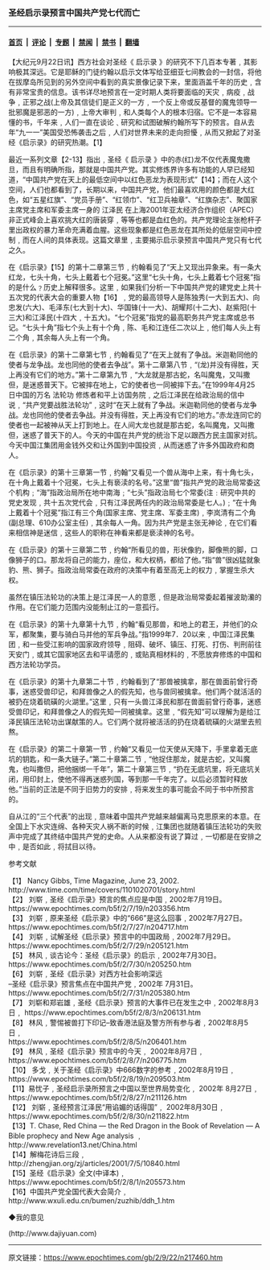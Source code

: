 ### 圣经启示录预言中国共产党七代而亡

---

#### [首页](../../../..?n217460) &nbsp;|&nbsp; [评论](../../../../../epoch-comment?n217460) &nbsp;|&nbsp; [专题](../../../../../epoch-special?n217460) &nbsp;|&nbsp; [禁闻](../../../../../epoch-news?n217460) &nbsp;|&nbsp; [禁书](../../../../../books?n217460) &nbsp;|&nbsp; [翻墙](https://github.com/gfw-breaker/nogfw/blob/master/README.md?n217460)


<div class="post_content" id="artbody" itemprop="articleBody">
 <!-- article content begin -->
 <p>
  【大纪元9月22日讯】西方社会对圣经《
  <ok href="https://www.epochtimes.com/gb/tag/%E5%90%AF%E7%A4%BA%E5%BD%95.html">
   启示录
  </ok>
  》的研究不下几百本专著﹐其影响极其深远。它是耶稣的门徒约翰以启示文体写给亚细亚七间教会的一封信，将他在拔摩岛所见到的另外空间中看到的真实景像记录下来，里面涵盖千年的历史﹐含有非常宝贵的信息。该书详尽地预言在一定时期人类将要面临的天灾﹐病疫﹐战争﹐正邪之战(上帝及其信徒们是正义的一方﹐一个反上帝或反基督的魔鬼领导一批邪魔是邪恶的一方)﹐上帝大审判﹐和人类每个人的根本归宿。它不是一本容易懂的书，千年来﹐人们一直在谈论﹑研究和试图破解约翰所写下的预言。自从去年“九一一”美国受恐怖袭击之后﹐人们对世界未来的走向担懮﹐从而又掀起了对圣经《启示录》的研究热潮。【1】
 </p>
 <p>
  最近一系列文章【2-13】指出﹐圣经《
  <ok href="https://www.epochtimes.com/gb/tag/%E5%90%AF%E7%A4%BA%E5%BD%95.html">
   启示录
  </ok>
  》中的赤(红)龙不仅代表魔鬼撒旦，而且有明确所指，那就是中国共产党。其实修炼界许多有功能的人早已经知道，“中国共产党在天上的最低空间中以红色恶龙为表现形式”【14】；而在人这个空间，人们也都看到了，长期以来，中国共产党，他们最喜欢用的颜色都是大红色，如“五星红旗”、“党员手册”、“红领巾”、“红卫兵袖章”、“红旗杂志”、聚国家主席党主席和军委主席一身的
  <ok href='\"nf801.htm\"'>
   江泽民
  </ok>
  在上海2001年亚太经济合作组织（APEC）非正式峰会上喜欢挑大红的唐装穿﹐等等也都是血红色的。共产党理论主张枪杆子里出政权的暴力革命充满着血腥。这些现象都是红色恶龙在其所处的低层空间中控制﹐而在人间的具体表现。这篇文章里﹐主要揭示启示录预言中国共产党只有七代之久。
 </p>
 <p>
  在《启示录》【15】的第十二章第三节﹐约翰看见了“天上又现出异象来。有一条大红龙，七头十角，七头上戴着七个冠冕。”这里“七头十角，七头上戴着七个冠冕”指的是什么﹖历史上解释很多。这里﹐如果我们分析一下中国共产党的建党史上共十五次党的代表大会的重要人物【16】﹐党的最高领导人是陈独秀(一大到五大)、向忠发(六大)、毛泽东(七大到十大)、华国锋(十一大)、胡耀邦(十二大)、赵紫阳(十三大)和江泽民(十四大﹐十五大)。“七个冠冕”指党的最高职务共产党主席或总书记。“七头十角”指七个头上有十个角﹐陈、毛和江连任二次以上﹐他们每人头上有二个角﹐其余每人头上有一个角。
 </p>
 <p>
  在《启示录》的第十二章第七节﹐约翰看见了“在天上就有了争战。米迦勒同他的使者与龙争战。龙也同他的使者去争战”。第十二章第八节﹐“(龙)并没有得胜，天上再没有它们的地方。”第十二章第九节﹐“大龙就是那古蛇，名叫魔鬼，又叫撒但，是迷惑普天下。它被摔在地上，它的使者也一同被摔下去。”在1999年4月25日中国的万名
  <ok href='\"http://falundafa.org\"'>
   法轮功
  </ok>
  修炼者和平上访国务院﹐之后江泽民在给政治局的信中说﹐“共产党要战胜法轮功”﹐这时“在天上就有了争战。米迦勒同他的使者与龙争战。龙也同他的使者去争战。并没有得胜，天上再没有它们的地方。”赤龙连同它的使者也一起被神从天上打到地上。在人间大龙也就是那古蛇，名叫魔鬼，又叫撒但，迷惑了普天下的人。今天的中国在共产党的统治下足以跟西方民主国家对抗。今天中国江集团用金钱外交和让外国到中国投资﹐从而迷惑了许多外国政府和商人。
 </p>
 <p>
  在《启示录》的第十三章第一节﹐约翰“又看见一个兽从海中上来，有十角七头，在十角上戴着十个冠冕，七头上有亵渎的名号。”这里“兽”指共产党的政治局常委这个机构﹔“海”指政治局所在地中南海﹔“七头”指政治局七个常委(注﹕研究中共的党史发现﹐共十五次党代会﹐只有江泽民两任内的政治局常委是七人。)﹔“在十角上戴着十个冠冕”指江有三个角(国家主席、党主席、军委主席)﹐李岚清有二个角(副总理、610办公室主任)﹐其余每人一角。因为共产党是主张无神论﹐在它们看来相信神是迷信﹐这些人的职称在神看来都是亵渎神的名号。
 </p>
 <p>
  在《启示录》的第十三章第二节﹐约翰“所看见的兽，形状像豹，脚像熊的脚，口像狮子的口。那龙将自己的能力，座位，和大权柄，都给了他。”指“兽”很凶猛就象豹、熊、狮子。指政治局常委在政府的决策中有着至高无上的权力﹐掌握生杀大权。
 </p>
 <p>
  虽然在镇压法轮功的决策上是江泽民一人的意愿﹐但是政治局常委起着摧波助灡的作用。在它们能力范围内没能制止江的一意孤行。
 </p>
 <p>
  在《启示录》的第十九章第十九节﹐约翰“看见那兽，和地上的君王，并他们的众军，都聚集，要与骑白马并他的军兵争战。”指1999年7．20以来﹐中国江泽民集团﹐和一些受江影响的国家政府领导﹐阻碍、破坏、镇压、打死、打伤、判刑前往天安门﹐或其它国家地区去和平请愿的﹐或贴真相材料的﹐不愿放弃修炼的中国和西方法轮功学员。
 </p>
 <p>
  在《启示录》的第十九章第二十节﹐约翰看到了“那兽被擒拿，那在兽面前曾行奇事，迷惑受兽印记，和拜兽像之人的假先知，也与兽同被擒拿。他们两个就活活的被扔在烧着硫磺的火湖里。”这里﹐只有一头兽江泽民和那在兽面前曾行奇事，迷惑受兽印记，和拜兽像之人的假先知一同被擒拿。这里﹐“假先知”可以理解为是给江泽民镇压法轮功出谋献策的人。它们两个就将被活活的扔在烧着硫磺的火湖里去煎熬。
 </p>
 <p>
  在《启示录》的第二十章第一节﹐约翰“又看见一位天使从天降下，手里拿着无底坑的钥匙，和一条大链子。”第二十章第二节﹐“他捉住那龙，就是古蛇，又叫魔鬼，也叫撒但，把他捆绑一千年”，第二十章第三节﹐“扔在无底坑里，将无底坑关闭，用印封上，使他不得再迷惑列国，等到那一千年完了。以后必须暂时释放他。”当前的正法是不同于旧势力的安排﹐将来发生的事可能会不同于书中所预言的。
 </p>
 <p>
  自从江的“三个代表”的出现﹐意味着中国共产党越来越偏离马克思原来的本意。在全国上下水灾连绵、各种天灾人祸不断的时候﹐江集团也就随着镇压法轮功的失败声中完成了其终结中国共产党的史命。人从来都没有说了算过﹐一切都是在安排之中﹐是否如此﹐将拭目以待。
 </p>
 <p>
  参考文献
 </p>
 <p>
  【1】 Nancy Gibbs, Time Magazine, June 23, 2002.
  <br/>
  http://www.time.com/time/covers/1101020701/story.html
  <br/>
  【2】 刘崭﹐圣经《启示录》预言的焦点应是中国﹐2002年7月19日。
  <br/>
  https://www.epochtimes.com/b5f/2/7/19/n203356.htm
  <br/>
  【3】 刘崭﹐原来圣经《启示录》中的“666”是这么回事﹐2002年7月27日。
  <br/>
  https://www.epochtimes.com/b5f/2/7/27/n204717.htm
  <br/>
  【4】 刘崭﹐试解圣经《启示录》预言中的中国政局﹐2002年7月29日。
  <br/>
  https://www.epochtimes.com/b5f/2/7/29/n205121.htm
  <br/>
  【5】 林风﹐谈古论今：圣经《启示录》的启示﹐2002年7月30日。
  <br/>
  https://www.epochtimes.com/b5f/2/7/30/n205250.htm
  <br/>
  【6】 刘崭﹐圣经《启示录》对西方社会影响深远
  <br/>
  –圣经《启示录》预言焦点在中国共产党﹐2002年 7月31日。
  <br/>
  https://www.epochtimes.com/b5f/2/7/31/n205380.htm
  <br/>
  【7】 刘崭和郑岩雄﹐圣经《启示录》预言的大事件已在发生之中﹐2002年8月3日﹐ https://www.epochtimes.com/b5f/2/8/3/n206131.htm
  <br/>
  【8】 林风﹐警惕被兽打下印记–致香港法庭及警方所有参与者﹐2002年8月5日﹐
  <br/>
  https://www.epochtimes.com/b5f/2/8/5/n206401.htm
  <br/>
  【9】 林风﹐圣经《启示录》预言中的今天﹐ 2002年8月7日﹐
  <br/>
  https://www.epochtimes.com/b5f/2/8/7/n206775.htm
  <br/>
  【10】 多戈﹐关于圣经《启示录》中666数字的参考﹐2002年8月19日﹐
  <br/>
  https://www.epochtimes.com/b5f/2/8/19/n209503.htm
  <br/>
  【11】易忧子﹐圣经启示录所预言之中国以至世界局势变化﹐ 2002年 8月27日﹐
  <br/>
  https://www.epochtimes.com/b5f/2/8/27/n211126.htm
  <br/>
  【12】 刘崭﹐圣经预言江泽民“用谄媚的话得国”﹐ 2002年8月30日﹐
  <br/>
  https://www.epochtimes.com/b5f/2/8/30/n211822.htm
  <br/>
  【13】T. Chase, Red China — the Red Dragon in the Book of Revelation — A Bible prophecy and New Age analysis ﹐
  <br/>
  http://www.revelation13.net/China.html
  <br/>
  【14】解梅花诗后三段﹐
  <br/>
  http://zhengjian.org/zj/articles/2001/7/5/10840.html
  <br/>
  【15】圣经《启示录》全文(中译本)﹐
  <br/>
  https://www.epochtimes.com/b5f/2/8/1/n205573.htm
  <br/>
  【16】中国共产党全国代表大会简介﹐
  <br/>
  http://www.wxuli.edu.cn/bumen/zuzhib/ddh_1.htm
 </p>
 <div align='\"right\"'>
  <ok href='\"sendmail.asp?p=pinglunfankui&amp;subject=评论文章读者反馈&amp;body=您好﹐我读了贵网站的文章《圣经启示录预言中国共产党七代而亡》后﹐\"'>
   ◆我的意见
  </ok>
 </div>
 <p>
  (http://www.dajiyuan.com)
 </p>
 <!-- article content end -->
 <div id="below_article_ad">
 </div>
</div>


---

原文链接：https://www.epochtimes.com/gb/2/9/22/n217460.htm